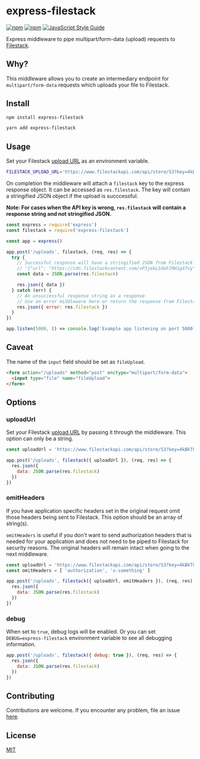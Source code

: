 # express-filestack

[![npm](https://img.shields.io/npm/v/express-filestack.svg)](https://www.npmjs.com/package/express-filestack)
[![npm](https://img.shields.io/npm/dt/express-filestack.svg)](https://www.npmjs.com/package/express-filestack)
[![JavaScript Style Guide](https://img.shields.io/badge/code_style-standard-brightgreen.svg)](https://standardjs.com)

Express middleware to pipe multipart/form-data (upload) requests to [Filestack](https://www.filestack.com/).

## Why?

This middleware allows you to create an intermediary endpoint for `multipart/form-data` requests which uploads your file to Filestack.

## Install

```sh
npm install express-filestack
```

```sh
yarn add express-filestack
```

## Usage

Set your Filestack [upload URL](https://www.filestack.com/docs/api/file/#store) as an environment variable.

```sh
FILESTACK_UPLOAD_URL='https://www.filestackapi.com/api/store/S3?key=4kBkTCq6QTqjkcprFyUN4c'
```

On completion the middleware will attach a `filestack` key to the express response object. It can be accessed as `res.filestack`. The key will contain a stringified JSON object if the upload is succcessful.

**Note: For cases when the API key is wrong, `res.filestack` will contain a response string and not stringified JSON.**

```js
const express = require('express')
const filestack = require('express-filestack')

const app = express()

app.post('/uploads', filestack, (req, res) => {
  try {
    // Successful response will have a stringified JSON from Filestack
    // '{"url": "https://cdn.filestackcontent.com/vP3jekLSdahlMH1g47vy", "size": 4950, "type": "image/png", "filename": "Screen Shot 2018-08-02 at 8.40.25 PM.png"}'
    const data = JSON.parse(res.filestack)

    res.json({ data })
  } catch (err) {
    // An unsuccessful response string as a response
    // Use an error middleware here or return the response from Filestack
    res.json({ error: res.filestack })
  }
})

app.listen(5000, () => console.log('Example app listening on port 5000!'));
```

## Caveat

The name of the `input` field should be set as `fileUpload`.

```html
<form action="/uploads" method="post" enctype="multipart/form-data">
  <input type="file" name="fileUpload">
</form>
```

## Options

### uploadUrl

Set your Filestack [upload URL](https://www.filestack.com/docs/api/file/#store) by passing it through the middleware. This option can only be a string.

```js
const uploadUrl = 'https://www.filestackapi.com/api/store/S3?key=4kBkTCq6QTqjkcprFyUN4c'

app.post('/uploads', filestack({ uploadUrl }), (req, res) => {
  res.json({
    data: JSON.parse(res.filestack)
  })
})
```

### omitHeaders

If you have application specific headers set in the original request omit those headers being sent to Filestack. This option should be an array of string(s).

`omitHeaders` is useful if you don't want to send authorization headers that is needed for your application and does not need to be piped to Filestack for security reasons. The original headers will remain intact when going to the next middleware.

```js
const uploadUrl = 'https://www.filestackapi.com/api/store/S3?key=4kBkTCq6QTqjkcprFyUN4c'
const omitHeaders = [ 'authorization', 'x-something' ]

app.post('/uploads', filestack({ uploadUrl, omitHeaders }), (req, res) => {
  res.json({
    data: JSON.parse(res.filestack)
  })
})
```

### debug

When set to `true`, debug logs will be enabled. Or you can set `DEBUG=express-filestack` environment variable to see all debugging information.

```js
app.post('/uploads', filestack({ debug: true }), (req, res) => {
  res.json({
    data: JSON.parse(res.filestack)
  })
})
```

## Contributing

Contributions are welcome. If you encounter any problem, file an issue [here](https://github.com/mesaugat/express-filestack/issues/new).

## License

[MIT](LICENSE)
